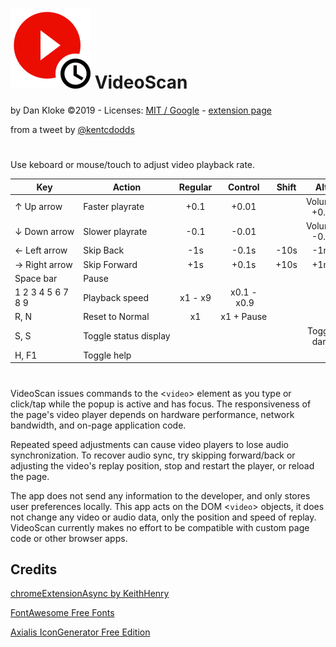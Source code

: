 # ![alt text](images/videoscan128.png "VideoScan") VideoScan

by Dan Kloke &copy;2019 - Licenses: <a href="https://github.com/muaz-khan/Chrome-Extensions/blob/master/LICENSE" target="_blank" rel="nofollow">MIT / Google</a> - <a href="https://chrome.google.com/webstore/detail/videoscan/bpfpeihhpcjipfhpdkhooikihljpmadn" target="_blank" rel="nofollow">extension page</a>

from a tweet by [@kentcdodds](https://twitter.com/kentcdodds/status/1069637300458586115)
#
Use keboard or mouse/touch to adjust video playback rate.

Key|Action|Regular|Control|Shift|Alt
---|---|:-:|:-:|:-:|:-:|
&uarr;&nbsp;Up&nbsp;arrow|Faster&nbsp;playrate|+0.1|+0.01||Volume +0.1
&darr;&nbsp;Down&nbsp;arrow|Slower&nbsp;playrate|-0.1|-0.01||Volume -0.1
&larr;&nbsp;Left&nbsp;arrow|Skip&nbsp;Back|-1s|-0.1s|-10s|-1m|
&rarr;&nbsp;Right&nbsp;arrow|Skip&nbsp;Forward|+1s|+0.1s|+10s|+1m
Space&nbsp;bar|Pause|
1 2 3 4 5 6 7 8 9|Playback&nbsp;speed|x1&nbsp;-&nbsp;x9|x0.1&nbsp;-&nbsp;x0.9
R,&nbsp;N|Reset&nbsp;to&nbsp;Normal|x1|x1&nbsp;+&nbsp;Pause
S,&nbsp;S|Toggle&nbsp;status&nbsp;display||||Toggle dark
H,&nbsp;F1|Toggle&nbsp;help
#
VideoScan issues commands to the &lt;`video`&gt; element as you type or click/tap while the popup is active and has focus. The responsiveness of the page's video player depends on hardware performance, network bandwidth, and on-page application code.

Repeated speed adjustments can cause video players to lose audio synchronization. To recover audio sync, try skipping forward/back or adjusting the video's replay position, stop and restart the player, or reload the page.

The app does not send any information to the developer, and only stores user preferences locally. This app acts on the DOM &lt;`video`&gt; objects, it does not change any video or audio data, only the position and speed of replay. VideoScan currently makes no effort to be compatible with custom page code or other browser apps.

## Credits
[chromeExtensionAsync by KeithHenry](https://github.com/KeithHenry/chromeExtensionAsync)

[FontAwesome Free Fonts](https://fontawesome.com/)

[Axialis IconGenerator Free Edition](https://www.axialis.com/icongenerator/)


